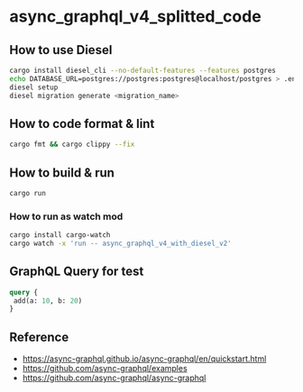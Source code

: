# async_graphql_v4_splitted_code

## How to use Diesel

```sh
cargo install diesel_cli --no-default-features --features postgres
echo DATABASE_URL=postgres://postgres:postgres@localhost/postgres > .env
diesel setup
diesel migration generate <migration_name>
```

## How to code format & lint

```sh
cargo fmt && cargo clippy --fix
```

## How to build & run

```sh
cargo run
```

### How to run as watch mod

```sh
cargo install cargo-watch
cargo watch -x 'run -- async_graphql_v4_with_diesel_v2'
```

## GraphQL Query for test

```graphql
query {
 add(a: 10, b: 20)
}
```

## Reference

- https://async-graphql.github.io/async-graphql/en/quickstart.html
- https://github.com/async-graphql/examples
- https://github.com/async-graphql/async-graphql


